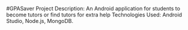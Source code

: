 #GPASaver
Project Description: An Android application for students to become tutors or find tutors for extra help
Technologies Used: Android Studio, Node.js, MongoDB.
